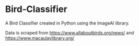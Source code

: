 # Bird-Classifier

A Bird Classifier created in Python using the ImageAI library.

Data is scraped from https://www.allaboutbirds.org/news/ and https://www.macaulaylibrary.org/
